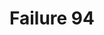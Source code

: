 ---
title: Failure 94
description: "Failure of Success Criterion 1.4.4 due to incorrect use of viewport units to resize text"
url: https://www.w3.org/WAI/WCAG21/Techniques/failures/F94
---
